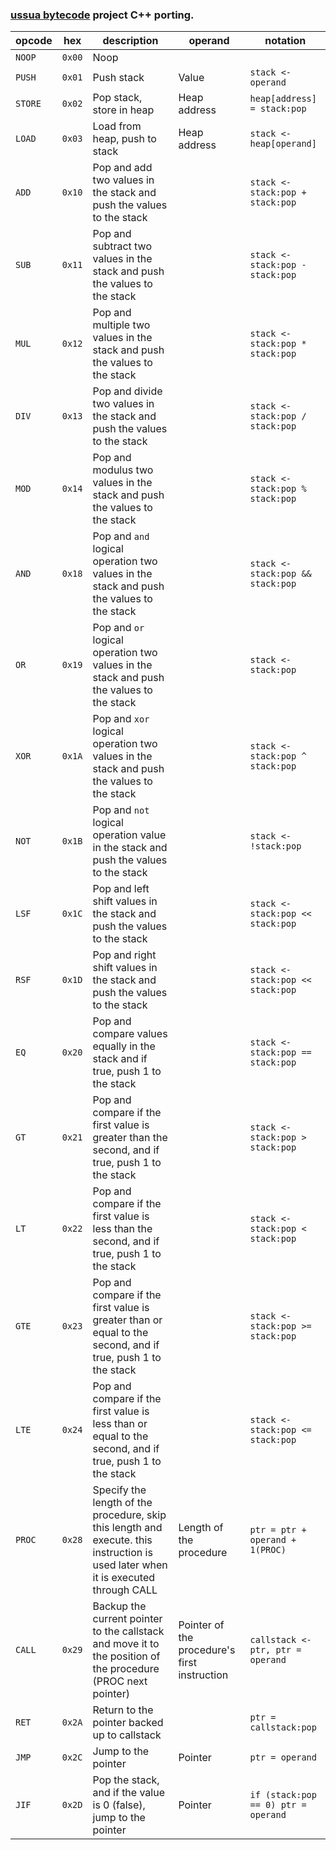 ### [ussua bytecode](https://github.com/yulmwu/ussua) project C++ porting.


| opcode  | hex    | description | operand | notation |
|---------|--------|-------------|---------|----------|
| `NOOP`  | `0x00` | Noop        |         |          |
| `PUSH`  | `0x01` | Push stack  | Value   | `stack <- operand` |
| `STORE` | `0x02` | Pop stack, store in heap | Heap address | `heap[address] = stack:pop` |
| `LOAD`  | `0x03` | Load from heap, push to stack | Heap address | `stack <- heap[operand]` |
| `ADD`   | `0x10` | Pop and add two values in the stack and push the values to the stack | | `stack <- stack:pop + stack:pop` |
| `SUB`   | `0x11` | Pop and subtract two values in the stack and push the values to the stack | | `stack <- stack:pop - stack:pop` |
| `MUL`   | `0x12` | Pop and multiple two values in the stack and push the values to the stack | | `stack <- stack:pop * stack:pop` |
| `DIV`   | `0x13` | Pop and divide two values in the stack and push the values to the stack | | `stack <- stack:pop / stack:pop` |
| `MOD`   | `0x14` | Pop and modulus two values in the stack and push the values to the stack | | `stack <- stack:pop % stack:pop` |
| `AND`   | `0x18` | Pop and `and` logical operation two values in the stack and push the values to the stack | | `stack <- stack:pop && stack:pop` |
| `OR`   | `0x19` | Pop and `or` logical operation two values in the stack and push the values to the stack | | `stack <- stack:pop` || stack:pop` |
| `XOR`   | `0x1A` | Pop and `xor` logical operation two values in the stack and push the values to the stack | | `stack <- stack:pop ^ stack:pop` |
| `NOT`   | `0x1B` | Pop and `not` logical operation value in the stack and push the values to the stack | | `stack <- !stack:pop` |
| `LSF`   | `0x1C` | Pop and left shift values in the stack and push the values to the stack | | `stack <- stack:pop << stack:pop` |
| `RSF`   | `0x1D` | Pop and right shift values in the stack and push the values to the stack | | `stack <- stack:pop << stack:pop` |
| `EQ`   | `0x20` | Pop and compare values equally in the stack and if true, push 1 to the stack | | `stack <- stack:pop == stack:pop` |
| `GT`   | `0x21` | Pop and compare if the first value is greater than the second, and if true, push 1 to the stack | | `stack <- stack:pop > stack:pop` |
| `LT`   | `0x22` | Pop and compare if the first value is less than the second, and if true, push 1 to the stack | | `stack <- stack:pop < stack:pop` |
| `GTE`  | `0x23` | Pop and compare if the first value is greater than or equal to the second, and if true, push 1 to the stack | | `stack <- stack:pop >= stack:pop` |
| `LTE`  | `0x24` | Pop and compare if the first value is less than or equal to the second, and if true, push 1 to the stack | | `stack <- stack:pop <= stack:pop` |
| `PROC` | `0x28` | Specify the length of the procedure, skip this length and execute. this instruction is used later when it is executed through CALL | Length of the procedure | `ptr = ptr + operand + 1(PROC)` |
| `CALL` | `0x29` | Backup the current pointer to the callstack and move it to the position of the procedure (PROC next pointer) | Pointer of the procedure's first instruction | `callstack <- ptr, ptr = operand` |
| `RET` | `0x2A` | Return to the pointer backed up to callstack | | `ptr = callstack:pop` |
| `JMP` | `0x2C` | Jump to the pointer | Pointer | `ptr = operand` |
| `JIF` | `0x2D` | Pop the stack, and if the value is 0 (false), jump to the pointer | Pointer | `if (stack:pop == 0) ptr = operand` |

